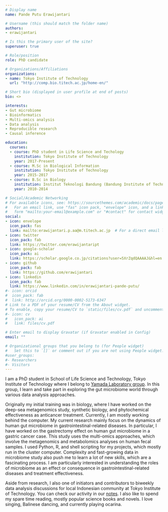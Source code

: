 ```yaml
---
# Display name
name: Pande Putu Erawijantari

# Username (this should match the folder name)
authors:
- erawijantari

# Is this the primary user of the site?
superuser: true

# Role/position
role: PhD candidate

# Organizations/Affiliations
organizations:
- name: Tokyo Institute of Technology
  url: "http://comp.bio.titech.ac.jp/home-en/"

# Short bio (displayed in user profile at end of posts)
bio: <>

interests:
- Gut microbiome
- Bioinformatics
- Multi-omics analysis
- Data analysis
- Reproducible research
- Causal inference

education:
  courses:
  - course: PhD student in Life Science and Techology
    institution: Tokyo Institute of Technology
    year: 2017-Present
  - course: M.Sc in Biological Information
    institution: Tokyo Institute of Technology
    year: 2015-2017
  - course: B.Sc in Biology
    institution: Institut Teknologi Bandung (Bandung Institute of Technology)
    year: 2010-2014

# Social/Academic Networking
# For available icons, see: https://sourcethemes.com/academic/docs/page-builder/#icons
#   For an email link, use "fas" icon pack, "envelope" icon, and a link in the
#   form "mailto:your-email@example.com" or "#contact" for contact widget.
social:
- icon: envelope
  icon_pack: fas
  link: mailto:erawijantari.p.aa@m.titech.ac.jp  # For a direct email link, use "mailto:erawijantari.p.aa@m.titech.ac.jp".
- icon: twitter
  icon_pack: fab
  link: https://twitter.com/erawijantaript
- icon: google-scholar
  icon_pack: ai
  link: https://scholar.google.co.jp/citations?user=5XrZqdQAAAAJ&hl=en
- icon: github
  icon_pack: fab
  link: https://github.com/erawijantari
- icon: linkedin
  icon_pack: fab
  link: https://www.linkedin.com/in/erawijantari-pande-putu/
#- icon: orcid
#  icon_pack: fab
#  link: http://orcid.org/0000-0002-5173-6347
# Link to a PDF of your resume/CV from the About widget.
# To enable, copy your resume/CV to `static/files/cv.pdf` and uncomment the lines below.
#- icon: cv
#   icon_pack: ai
#   link: files/cv.pdf

# Enter email to display Gravatar (if Gravatar enabled in Config)
email: ""

# Organizational groups that you belong to (for People widget)
#   Set this to `[]` or comment out if you are not using People widget.
#user_groups:
#- Researchers
#- Visitors
---
```



I am a PhD student in School of Life Science and Technology, Tokyo Institute of Technology where I belong to [Yamada Laboratory group](http://comp.bio.titech.ac.jp/home-en/). In this group, I learn and take part in exploring the gut microbiome world through various data analysis approaches.

Originally my initial training was in biology, where I have worked on the deep-sea metagenomics study, synthetic biology, and phytochemical effectiveness as anticancer treatment. Currently, I am mostly working behind the computer. My current research mainly focus on the dynamics of human gut microbiome in  gastrointestinal-related diseases. In particular, I have worked on the gastrectomy effect on human gut microbiome in a gastric cancer case. This study uses the multi-omics approaches, which involve the metagenomics and metabolomics analyses on human fecal samples. I used Python, R, and shell scripting for my projects, which mostly run in the cluster computer. Complexity and fast-growing data in microbiome study also push me to learn a lot of new skills, which are a fascinating process. I am particularly interested in understanding the roles of microbiome as an effect or consequence in gastrointestinal-related diseases and treatment effectiveness.

Aside from research, I also one of initiators and contributors to biweekly data analysis discussions for local Indonesian community at Tokyo Institute of Technology. You can check our activity in our [notes](https://github.com/erawijantari/RPyId). I also like to spend my spare time reading, mostly popular science books and novels. I love singing, Balinese dancing, and currently playing ocarina. 
